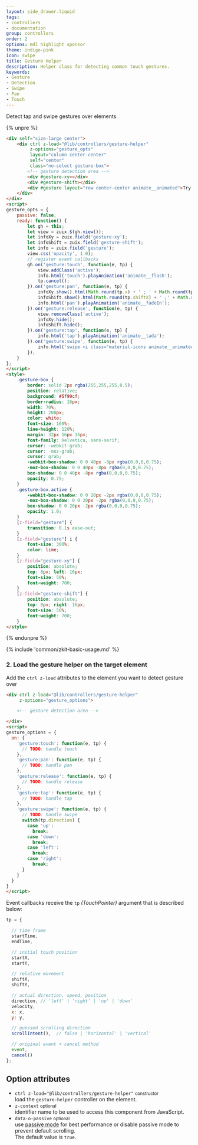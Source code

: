 ```yaml
---
layout: side_drawer.liquid
tags:
- controllers
- documentation
group: controllers
order: 2
options: mdl highlight sponsor
theme: indigo-pink
icon: swipe
title: Gesture Helper
description: Helper class for detecting common touch gestures.
keywords:
- Gesture
- Detection
- Swipe
- Pan
- Touch
---
```


Detect tap and swipe gestures over elements.

{% unpre %}
```html
<div self="size-large center">
    <div ctrl z-load="@lib/controllers/gesture-helper"
         z-options="gesture_opts"
         layout="column center-center"
         self="center"
         class="no-select gesture-box">
        <!-- gesture detection area -->
        <div #gesture-xy></div>
        <div #gesture-shift></div>
        <div #gesture layout="row center-center animate__animated">Try me!</div>
    </div>
</div>
<script>
gesture_opts = {
    passive: false,
    ready: function() {
        let gh = this;
        let view = zuix.$(gh.view());
        let infoXy = zuix.field('gesture-xy');
        let infoShift = zuix.field('gesture-shift');
        let info = zuix.field('gesture');
        view.css('opacity', 1.0);
        // register event callbacks
        gh.on('gesture:touch', function(e, tp) {
            view.addClass('active');
            info.html('touch').playAnimation('animate__flash');
            tp.cancel();
        }).on('gesture:pan', function(e, tp) {
            infoXy.show().html(Math.round(tp.x) + ' ; ' + Math.round(tp.y));
            infoShift.show().html(Math.round(tp.shiftX) + ' ;' + Math.round(tp.shiftY));
            info.html('pan').playAnimation('animate__fadeIn');
        }).on('gesture:release', function(e, tp) {
            view.removeClass('active');
            infoXy.hide();
            infoShift.hide();
        }).on('gesture:tap', function(e, tp) {
            info.html('tap').playAnimation('animate__tada');
        }).on('gesture:swipe', function(e, tp) {
            info.html('swipe <i class="material-icons animate__animated animate__tada">keyboard_arrow_' + tp.direction + '</i> ' + tp.direction);
        });
    }
};
</script>
<style>
    .gesture-box {
        border: solid 2px rgba(255,255,255,0.5);
        position: relative;
        background: #5f99cf;
        border-radius: 16px;
        width: 70%;
        height: 200px;
        color: white;
        font-size: 160%;
        line-height: 120%;
        margin: 32px 16px 16px;
        font-family: Helvetica, sans-serif;
        cursor: -webkit-grab;
        cursor: -moz-grab;
        cursor: grab;
        -webkit-box-shadow: 0 0 40px -8px rgba(0,0,0,0.75);
        -moz-box-shadow: 0 0 40px -8px rgba(0,0,0,0.75);
        box-shadow: 0 0 40px -8px rgba(0,0,0,0.75);
        opacity: 0.75;
    }
    .gesture-box.active {
        -webkit-box-shadow: 0 0 20px -2px rgba(0,0,0,0.75);
        -moz-box-shadow: 0 0 20px -2px rgba(0,0,0,0.75);
        box-shadow: 0 0 20px -2px rgba(0,0,0,0.75);
        opacity: 1.0;
    }
    [z-field="gesture"] {
        transition: 0.1s ease-out;
    }
    [z-field="gesture"] i {
        font-size: 300%;
        color: lime;
    }
    [z-field="gesture-xy"] {
        position: absolute;
        top: 8px; left: 16px;
        font-size: 50%;
        font-weight: 700;
    }
    [z-field="gesture-shift"] {
        position: absolute;
        top: 8px; right: 16px;
        font-size: 50%;
        font-weight: 700;
    }
</style>
```
{% endunpre %}


{% include 'common/zkit-basic-usage.md' %}

### 2. Load the gesture helper on the target element 

Add the `ctrl z-load` attributes to the element you want to detect gesture over

```html
<div ctrl z-load="@lib/controllers/gesture-helper"
     z-options="gesture_options">

    <!-- gesture detection area -->

</div>
<script>
gesture_options = {
  on: {
    'gesture:touch': function(e, tp) {
      // TODO: handle touch
    },
    'gesture:pan': function(e, tp) {
      // TODO: handle pan
    },
    'gesture:release': function(e, tp) {
      // TODO: handle release
    },
    'gesture:tap': function(e, tp) {
      // TODO: handle tap
    },
    'gesture:swipe': function(e, tp) {
      // TODO: handle swipe
      switch(tp.direction) {
        case 'up':
          break;
        case 'down':
          break;
        case 'left':
          break;
        case 'right':
          break;
      }
    }
  }
}
</script>
```

Event callbacks receive the `tp` *(TouchPointer)* argument that is described below:

```js
tp = {

  // time frame
  startTime,
  endTime,

  // initial touch position
  startX,
  startY,

  // relative movement
  shiftX,
  shiftY,

  // actual direction, speed, position
  direction, // 'left' | 'right' | 'up' | 'down'
  velocity,
  x: x,
  y: y,

  // guessed scrolling direction
  scrollIntent(),  // false | 'horizontal' | 'vertical'

  // original event + cancel method
  event,
  cancel()
};
```

## Option attributes

- `ctrl z-load="@lib/controllers/gesture-helper"` <small>constructor</small>  
  load the `gesture-helper` controller on the element.
- `z-context` <small>optional</small>  
  identifier name to be used to access this component from JavaScript.
- `data-o-passive` <small>optional</small>  
  use [passive mode](https://github.com/WICG/EventListenerOptions/blob/gh-pages/explainer.md)
  for best performance or disable passive mode to prevent default scrolling.  
  The default value is `true`.
